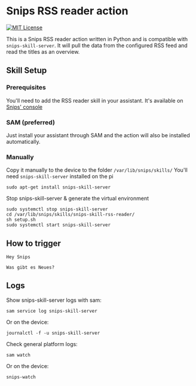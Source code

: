 # Snips RSS reader action
[![MIT License](https://img.shields.io/badge/license-MIT-blue.svg)](https://raw.githubusercontent.com/JBosecker/snips-skill-rss-reader/master/LICENSE)

This is a Snips RSS reader action written in Python and is compatible with `snips-skill-server`.
It will pull the data from the configured RSS feed and read the titles as an overview.

## Skill Setup
### Prerequisites

You'll need to add the RSS reader skill in your assistant. It's available on [Snips' console](https://console.snips.ai)

### SAM (preferred)
Just install your assistant through SAM and the action will also be installed automatically.

### Manually

Copy it manually to the device to the folder `/var/lib/snips/skills/`
You'll need `snips-skill-server` installed on the pi

`sudo apt-get install snips-skill-server`

Stop snips-skill-server & generate the virtual environment
```
sudo systemctl stop snips-skill-server
cd /var/lib/snips/skills/snips-skill-rss-reader/
sh setup.sh
sudo systemctl start snips-skill-server
```

## How to trigger

`Hey Snips`

`Was gibt es Neues?`

## Logs
Show snips-skill-server logs with sam:

`sam service log snips-skill-server`

Or on the device:

`journalctl -f -u snips-skill-server`

Check general platform logs:

`sam watch`

Or on the device:

`snips-watch`
